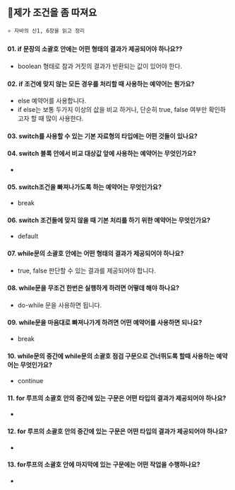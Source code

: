 ## 📍제가 조건을 좀 따져요 
    ⭐️ 자바의 신1, 6장을 읽고 정리

#### 01. if 문장의 소괄호 안에는 어떤 형태의 결과가 제공되어야 하나요??
- boolean 형태로 참과 거짓의 결과가 반환되는 값이 있어야 한다.

#### 02. if 조건에 맞지 않는 모든 경우를 처리할 때 사용하는 예약어는 뭔가요?
- else 예약어를 사용합니다.
- if else는 보통 두가지 이상의 삾을 비교 하거나, 단순히 true, false 여부만 확인하고자 할 때 많이 사용한다.

#### 03. switch를 사용할 수 있는 기본 자료형의 타입에는 어떤 것들이 있나요?

#### 04. switch 블록 안에서 비교 대상값 앞에 사용하는 예약어는 무엇인가요? 
- 

#### 05. switch조건을 빠져나가도록 하는 예약어는 무엇인가요?
- break

#### 06. switch 조건들에 맞지 않을 때 기본 처리를 하기 위한 예약어는 무엇인가요?
- default

#### 07. while문의 소괄호 안에는 어떤 형태의 결과가 제공되어야 하나요?
- true, false 판단할 수 있는 결과를 제공되어야 합니다.

#### 08. while문을 무조건 한번은 실행하게 하려면 어떻데 해야 하나요?
- do-while 문을 사용하면 됩니다.

#### 09. while문을 마음대로 빠져나가게 하려면 어떤 예약어를 사용하면 되나요?
- break

#### 10. while문의 중간에 while문의 소괄호 점검 구문으로 건너뛰도록 할때 사용하는 예약어는 무엇인가요?
- continue

#### 11. for 루프의 소괄호 안의 중간에 있는 구문은 어떤 타입의 결과가 제공되어야 하나요?
- 

#### 12. for 루프의 소괄호 안의 중간에 있는 구문은 어떤 타입의 결과가 제공되어야 하나요?
-

#### 13. for루프의 소괄호 안에 마지막에 있는 구문에는 어떤 작업을 수행하나요?
-